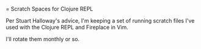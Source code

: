 = Scratch Spaces for Clojure REPL

Per Stuart Halloway's advice,
I'm keeping a set of running scratch files
I've used with the Clojure REPL
and Fireplace in Vim.

I'll rotate them monthly or so.
